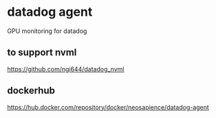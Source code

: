 # datadog agent
GPU monitoring for datadog

## to support nvml
https://github.com/ngi644/datadog_nvml

## dockerhub
https://hub.docker.com/repository/docker/neosapience/datadog-agent
